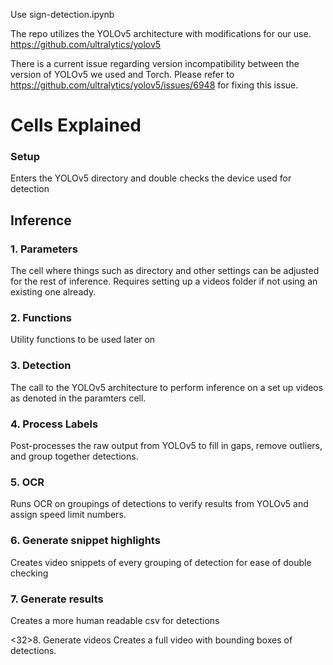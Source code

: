 Use sign-detection.ipynb

The repo utilizes the YOLOv5 architecture with modifications for our use.
https://github.com/ultralytics/yolov5

There is a current issue regarding version incompatibility between the version of YOLOv5 we used and Torch.
Please refer to https://github.com/ultralytics/yolov5/issues/6948 for fixing this issue.

<h1>Cells Explained</h1>

<h3>Setup</h3>
Enters the YOLOv5 directory and double checks the device used for detection

<h2>Inference</h2>
<h3>1. Parameters</h3>
The cell where things such as directory and other settings can be adjusted for the rest of inference.
Requires setting up a videos folder if not using an existing one already.

<h3>2. Functions</h3>
Utility functions to be used later on

<h3>3. Detection</h3>
The call to the YOLOv5 architecture to perform inference on a set up videos as denoted in the paramters cell.

<h3>4. Process Labels</h3>
Post-processes the raw output from YOLOv5 to fill in gaps, remove outliers, and group together detections.

<h3>5. OCR</h3>
Runs OCR on groupings of detections to verify results from YOLOv5 and assign speed limit numbers.

<h3>6. Generate snippet highlights</h3>
Creates video snippets of every grouping of detection for ease of double checking

<h3>7. Generate results</h3>
Creates a more human readable csv for detections

<32>8. Generate videos</h3>
Creates a full video with bounding boxes of detections.
